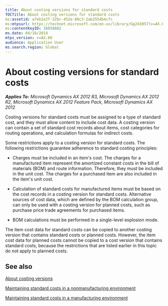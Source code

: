 ```yaml
---
title: About costing versions for standard costs
TOCTitle: About costing versions for standard costs
ms:assetid: a7eb1e2f-32bc-452e-89c3-2ab2554b4cfc
ms:mtpsurl: https://technet.microsoft.com/en-us/library/Gg243057(v=AX.60)
ms:contentKeyID: 36058882
ms.date: 04/18/2014
mtps_version: v=AX.60
audience: Application User
ms.search.region: Global
---
```


# About costing versions for standard costs 


_**Applies To:** Microsoft Dynamics AX 2012 R3, Microsoft Dynamics AX 2012 R2, Microsoft Dynamics AX 2012 Feature Pack, Microsoft Dynamics AX 2012_

Costing versions for standard costs must be assigned to a type of standard cost, and they must allow content to include cost data. A costing version can contain a set of standard cost records about items, cost categories for routing operations, and calculation formulas for indirect costs.

Some restrictions apply to a costing version for standard costs. The following restrictions guarantee adherence to standard costing principles:

  - Charges must be included in an item's cost. The charges for a manufactured item represent the amortized constant costs in the bill of materials (BOM) and route information. Therefore, they must be included in the unit cost. The charges for a purchased item are also included in the item's unit cost.

  - Calculation of standard costs for manufactured items must be based on the cost records in a costing version for standard costs. Alternative sources of cost data, which are defined by the BOM calculation group, can only be used with a costing version for planned costs, such as purchase price trade agreements for purchased items.

  - BOM calculations must be performed in a single-level explosion mode.

The item cost data for standard costs can be copied to another costing version that contains standard costs or planned costs. However, the item cost data for planned costs cannot be copied to a cost version that contains standard costs, because the restrictions that are listed earlier in this topic do not apply to planned costs.

## See also

[About costing versions](about-costing-versions.md)

[Maintaining standard costs in a nonmanufacturing environment](maintaining-standard-costs-in-a-nonmanufacturing-environment.md)

[Maintaining standard costs in a manufacturing environment](maintaining-standard-costs-in-a-manufacturing-environment.md)

  


